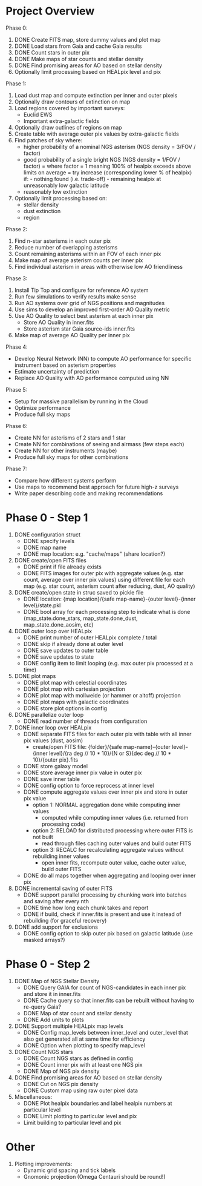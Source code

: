 # Project Overview

Phase 0:
1. DONE Create FITS map, store dummy values and plot map
1. DONE Load stars from Gaia and cache Gaia results
1. DONE Count stars in outer pix
1. DONE Make maps of star counts and stellar density
1. DONE Find promising areas for AO based on stellar density
1. Optionally limit processing based on HEALpix level and pix

Phase 1:
1. Load dust map and compute extinction per inner and outer pixels
1. Optionally draw contours of extinction on map
1. Load regions covered by important surveys:
    - Euclid EWS
    - Important extra-galactic fields
1. Optionally draw outlines of regions on map
1. Create table with average outer pix values by extra-galactic fields
1. Find patches of sky where:
    - higher probability of a nominal NGS asterism (NGS density = 3/FOV / factor)
    - good probability of a single bright NGS (NGS density = 1/FOV / factor)
        = where factor = 1 meaning 100% of healpix exceeds above limits on average
        = try increase (corresponding lower % of healpix) if:
            - nothing found (i.e. trade-off)
            - remaining healpix at unreasonably low galactic latitude
    - reasonably low extinction
1. Optionally limit processing based on:
    - stellar density
    - dust extinction
    - region

Phase 2:
1. Find n-star asterisms in each outer pix
1. Reduce number of overlapping asterisms
1. Count remaining asterisms within an FOV of each inner pix
1. Make map of average asterism counts per inner pix
1. Find individual asterism in areas with otherwise low AO friendliness

Phase 3:
1. Install Tip Top and configure for reference AO system
1. Run few simulations to verify results make sense
1. Run AO systems over grid of NGS positions and magnitudes
1. Use sims to develop an improved first-order AO Quality metric
1. Use AO Quality to select best asterism at each inner pix
    - Store AO Quality in inner.fits
    - Store asterism star Gaia source-ids inner.fits
1. Make map of average AO Quality per inner pix

Phase 4:
- Develop Neural Network (NN) to compute AO performance for specific instrument based on asterism properties
- Estimate uncertainty of prediction
- Replace AO Quality with AO performance computed using NN

Phase 5:
- Setup for massive parallelism by running in the Cloud
- Optimize performance
- Produce full sky maps

Phase 6:
- Create NN for asterisms of 2 stars and 1 star
- Create NN for combinations of seeing and airmass (few steps each)
- Create NN for other instruments (maybe)
- Produce full sky maps for other combinations

Phase 7:
- Compare how different systems perform
- Use maps to recommend best approach for future high-z surveys
- Write paper describing code and making recommendations

# Phase 0 - Step 1

1. DONE configuration struct
    - DONE specify levels
    - DONE map name
    - DONE map location: e.g. "cache/maps" (share location?)
1. DONE create/open FITS files
    - DONE print if file already exists
    - DONE FITS images for outer pix with aggregate values (e.g. star count, average over inner pix values) using different file for each map (e.g. star count, asterism count after reducing, dust, AO quality)
1. DONE create/open state in struc saved to pickle file
    - DONE location: {map location}/{safe map-name}-{outer level}-{inner level}/state.pkl
    - DONE bool array for each processing step to indicate what is done (map_state.done_stars, map_state.done_dust, map_state.done_aosim, etc)
1. DONE outer loop over HEALpix
    - DONE print number of outer HEALpix complete / total
    - DONE skip if already done at outer level
    - DONE save updates to outer table
    - DONE save updates to state
    - DONE config item to limit looping (e.g. max outer pix processed at a time)
1. DONE plot maps
    - DONE plot map with celestial coordinates
    - DONE plot map with cartesian projection
    - DONE plot map with mollweide (or hammer or aitoff) projection
    - DONE plot maps with galactic coordinates
    - DONE store plot options in config
1. DONE parallelize outer loop
    - DONE read number of threads from configuration
1. DONE inner loop over HEALpix
    - DONE separate FITS files for each outer pix with table with all inner pix values (dust, aosim)
        - create/open FITS file: {folder}/{safe map-name}-{outer level}-{inner level}/{ra deg // 10 * 10}/{N or S}{dec deg // 10 * 10}/{outer pix}.fits
    - DONE store galaxy model
    - DONE store average inner pix value in outer pix
    - DONE save inner table
    - DONE config option to force reprocess at inner level
    - DONE compute aggregate values over inner pix and store in outer pix value
        - option 1: NORMAL aggregation done while computing inner values
            - computed while computing inner values (i.e. returned from processing code)
        - option 2: RELOAD for distributed processing where outer FITS is not built
            - read through files caching outer values and build outer FITS
        - option 3: RECALC for recalculating aggregate values without rebuilding inner values
            - open inner fits, recompute outer value, cache outer value, build outer FITS
    - DONE do all maps together when aggregating and looping over inner pix
1. DONE incremental saving of outer FITS
    - DONE support parallel processing by chunking work into batches and saving after every nth
    - DONE time how long each chunk takes and report
    - DONE if build, check if inner.fits is present and use it instead of rebuilding (for graceful recovery)
1. DONE add support for exclusions
    - DONE config option to skip outer pix based on galactic latitude (use masked arrays?)

# Phase 0 - Step 2

1. DONE Map of NGS Stellar Density
    - DONE Query GAIA for count of NGS-candidates in each inner pix and store it in inner.fits
    - DONE Cache query so that inner.fits can be rebuilt without having to re-query Gaia?
    - DONE Map of star count and stellar density
    - DONE Add units to plots
1. DONE Support multiple HEALpix map levels
    - DONE Config map_levels between inner_level and outer_level that also get generated all at same time for efficiency
    - DONE Option when plotting to specify map_level
1. DONE Count NGS stars
    - DONE Count NGS stars as defined in config
    - DONE Count inner pix with at least one NGS pix
    - DONE Map of NGS pix density
1. DONE Find promising areas for AO based on stellar density
    - DONE Cut on NGS pix density
    - DONE Custom map using raw outer pixel data
1. Miscellaneous:
    - DONE Plot healpix boundaries and label healpix numbers at particular level
    - DONE Limit plotting to particular level and pix
    - Limit building to particular level and pix

# Other

1. Plotting improvements:
    - Dynamic grid spacing and tick labels
    - Gnomonic projection (Omega Centauri should be round!)
